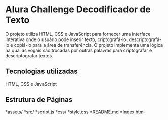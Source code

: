 # Alura Challenge Decodificador de Texto 
O projeto utiliza HTML, CSS e JavaScript para fornecer uma interface interativa onde o usuário pode inserir texto, criptografá-lo, descriptografá-lo e copiá-lo para a área de transferência. O projeto implementa uma lógica na qual as vogais são trocadas por outras palavras para criptografar e descriptografar textos.

## Tecnologias utilizadas
HTML, CSS e JavaScript

## Estrutura de Páginas 

*assets/
*src/
*script.js
*css/
*style.css
*README.md
*Index.html
